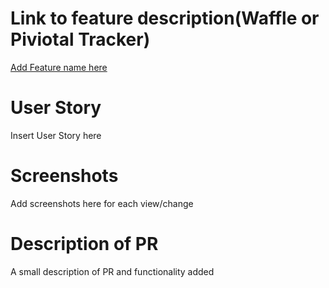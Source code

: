 # Link to feature description(Waffle or Piviotal Tracker)

[Add Feature name  here](add_feature_url_here)

# User Story


Insert User Story here


# Screenshots

Add screenshots here for each view/change

# Description of PR

A small description of PR and functionality added